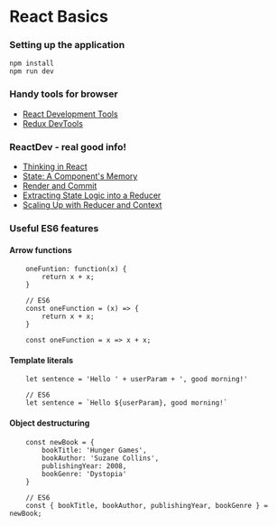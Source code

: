 # React Basics

### Setting up the application

```shell
npm install
npm run dev
```

### Handy tools for browser

 - [React Development Tools](https://react.dev/learn/react-developer-tools)
 - [Redux DevTools](https://github.com/reduxjs/redux-devtools)

### ReactDev - real good info!

 - [Thinking in React](https://react.dev/learn/thinking-in-react)
 - [State: A Component's Memory](https://react.dev/learn/state-a-components-memory)
 - [Render and Commit](https://react.dev/learn/render-and-commit)
 - [Extracting State Logic into a Reducer](https://react.dev/learn/extracting-state-logic-into-a-reducer)
 - [Scaling Up with Reducer and Context](https://react.dev/learn/scaling-up-with-reducer-and-context)

### Useful ES6 features
#### Arrow functions
```shell
    oneFuntion: function(x) {
        return x + x;
    }

    // ES6
    const oneFunction = (x) => {
        return x + x;
    }

    const oneFunction = x => x + x;
```

#### Template literals
```shell
    let sentence = 'Hello ' + userParam + ', good morning!'

    // ES6
    let sentence = `Hello ${userParam}, good morning!`
```

#### Object destructuring
```shell
    const newBook = {
        bookTitle: 'Hunger Games',
        bookAuthor: 'Suzane Collins',
        publishingYear: 2008,
        bookGenre: 'Dystopia' 
    }

    // ES6
    const { bookTitle, bookAuthor, publishingYear, bookGenre } = newBook;
```

